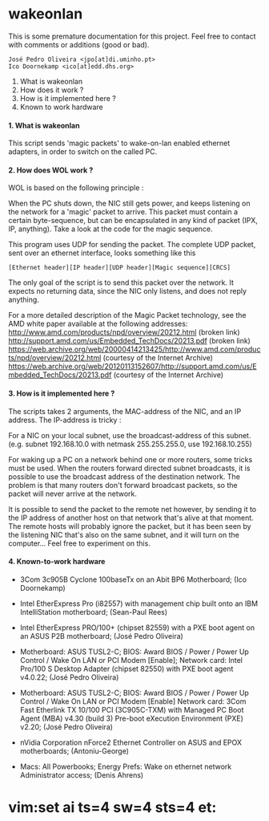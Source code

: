 wakeonlan
=========

This is some premature documentation for this project. Feel free to contact
with comments or additions (good or bad).

    José Pedro Oliveira <jpo[at]di.uminho.pt>
    Ico Doornekamp <ico[at]edd.dhs.org>


1. What is wakeonlan
2. How does it work ?
3. How is it implemented here ?
4. Known to work hardware


#### 1. What is wakeonlan

This script sends 'magic packets' to wake-on-lan enabled ethernet
adapters, in order to switch on the called PC.


#### 2. How does WOL work ?

WOL is based on the following principle :

When the PC shuts down, the NIC still gets power, and keeps listening on
the network for a 'magic' packet to arrive. This packet must contain a
certain byte-sequence, but can be encapsulated in any kind of packet
(IPX, IP, anything). Take a look at the code for the magic sequence.

This program uses UDP for sending the packet. The complete UDP packet, sent
over an ethernet interface, looks something like this

    [Ethernet header][IP header][UDP header][Magic sequence][CRCS]

The only goal of the script is to send this packet over the network. It
expects no returning data, since the NIC only listens, and does not reply
anything.

For a more detailed description of the Magic Packet technology, see the
AMD white paper available at the following addresses:
    http://www.amd.com/products/npd/overview/20212.html (broken link)
    http://support.amd.com/us/Embedded_TechDocs/20213.pdf (broken link)
    https://web.archive.org/web/20000414213425/http://www.amd.com/products/npd/overview/20212.html (courtesy of the Internet Archive)
    https://web.archive.org/web/20120113152607/http://support.amd.com/us/Embedded_TechDocs/20213.pdf (courtesy of the Internet Archive)


#### 3. How is it implemented here ?

The scripts takes 2 arguments, the MAC-address of the NIC, and an IP
address. The IP-address is tricky :

For a NIC on your local subnet, use the broadcast-address of this subnet.
(e.g. subnet 192.168.10.0 with netmask 255.255.255.0, use 192.168.10.255)

For waking up a PC on a network behind one or more routers, some tricks must
be used. When the routers forward directed subnet broadcasts, it is possible
to use the broadcast address of the destination network. The problem is that
many routers don't forward broadcast packets, so the packet will never arrive
at the network.

It is possible to send the packet to the remote net however, by sending it
to the IP address of another host on that network that's alive at that
moment. The remote hosts will probably ignore the packet, but it has been
seen by the listening NIC that's also on the same subnet, and it will turn
on the computer... Feel free to experiment on this.


#### 4. Known-to-work hardware

 * 3Com 3c905B Cyclone 100baseTx on an Abit BP6 Motherboard;
   (Ico Doornekamp)

 * Intel EtherExpress Pro (i82557) with management chip built onto an IBM
   IntelliStation motherboard;
   (Sean-Paul Rees)

 * Intel EtherExpress PRO/100+ (chipset 82559) with a PXE boot agent on
   an ASUS P2B motherboard;
   (José Pedro Oliveira)

 * Motherboard: ASUS TUSL2-C;
   BIOS: Award BIOS / Power / Power Up Control / Wake On LAN or PCI Modem [Enable];
   Network card: Intel Pro/100 S Desktop Adapter (chipset 82550)
   with PXE boot agent v4.0.22;
   (José Pedro Oliveira)

 * Motherboard: ASUS TUSL2-C;
   BIOS: Award BIOS / Power / Power Up Control / Wake On LAN or PCI Modem [Enable]
   Network card: 3Com Fast Etherlink TX 10/100 PCI (3C905C-TXM)
   with Managed PC Boot Agent (MBA) v4.30 (build 3)
   Pre-boot eXecution Environment (PXE) v2.20;
   (José Pedro Oliveira)

 * nVidia Corporation nForce2 Ethernet Controller on ASUS and EPOX motherboards;
   (Antoniu-George)

 * Macs: All Powerbooks;
   Energy Prefs: Wake on ethernet network Administrator access;
   (Denis Ahrens)


# vim:set ai ts=4 sw=4 sts=4 et:
